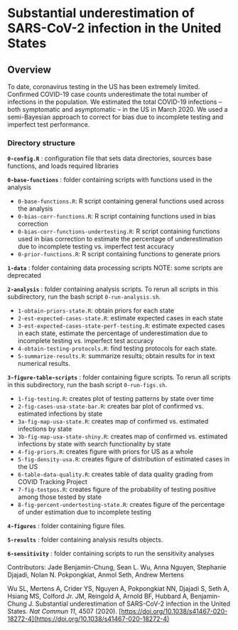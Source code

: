 # Substantial underestimation of SARS-CoV-2 infection in the United States

## Overview
To date, coronavirus testing in the US has been extremely limited. Confirmed COVID-19 case counts underestimate the total number of infections in the population. We estimated the total COVID-19 infections – both symptomatic and asymptomatic – in the US in March 2020. We used a semi-Bayesian approach to correct for bias due to incomplete testing and imperfect test performance.

### Directory structure

**`0-config.R`** : configuration file that sets data directories, sources base functions, and loads required libraries

**`0-base-functions`** : folder containing scripts with functions used in the analysis
* `0-base-functions.R`: R script containing general functions used across the analysis
* `0-bias-corr-functions.R`: R script containing functions used in bias correction
* `0-bias-corr-functions-undertesting.R`: R script containing functions used in bias correction to estimate the percentage of underestimation due to incomplete testing vs. imperfect test accuracy
* `0-prior-functions.R`: R script containing functions to generate priors

**`1-data`** : folder containing data processing scripts
NOTE: some scripts are deprecated

**`2-analysis`** : folder containing analysis scripts. To rerun all scripts in this subdirectory, run the bash script `0-run-analysis.sh`.

* `1-obtain-priors-state.R`: obtain priors for each state
* `2-est-expected-cases-state.R`: estimate expected cases in each state
* `3-est-expected-cases-state-perf-testing.R`: estimate expected cases in each state, estimate the percentage of underestimation due to incomplete testing vs. imperfect test accuracy
* `4-obtain-testing-protocols.R`: find testing protocols for each state.
* `5-summarize-results.R`: summarize results; obtain results for in text numerical results. 

**`3-figure-table-scripts`** : folder containing figure scripts. To rerun all scripts in this subdirectory, run the bash script `0-run-figs.sh`.

* `1-fig-testing.R`: creates plot of testing patterns by state over time
* `2-fig-cases-usa-state-bar.R`: creates bar plot of confirmed vs. estimated infections by state
* `3a-fig-map-usa-state.R`: creates map of confirmed vs. estimated infections by state
* `3b-fig-map-usa-state-shiny.R`: creates map of confirmed vs. estimated infections by state with search functionality by state
* `4-fig-priors.R`: creates figure with priors for US as a whole
* `5-fig-density-usa.R`: creates figure of distribution of estimated cases in the US 
* `6-table-data-quality.R`: creates table of data quality grading from COVID Tracking Project
* `7-fig-testpos.R`: creates figure of the probability of testing positive among those tested by state
* `8-fig-percent-undertesting-state.R`: creates figure of the percentage of under estimation due to incomplete testing

**`4-figures`** : folder containing figure files. 

**`5-results`** : folder containing analysis results objects. 

**`6-sensitivity`** : folder containing scripts to run the sensitivity analyses

Contributors: Jade Benjamin-Chung, Sean L. Wu, Anna Nguyen, Stephanie Djajadi, Nolan N. Pokpongkiat, Anmol Seth, Andrew Mertens

Wu SL, Mertens A, Crider YS, Nguyen A, Pokpongkiat NN, Djajadi S, Seth A, Hsiang MS, Colford Jr. JM, Reingold A, Arnold BF, Hubbard A, Benjamin-Chung J. Substantial underestimation of SARS-CoV-2 infection in the United States. *Nat Commun 11*, 4507 (2020). [https://doi.org/10.1038/s41467-020-18272-4](https://doi.org/10.1038/s41467-020-18272-4)
